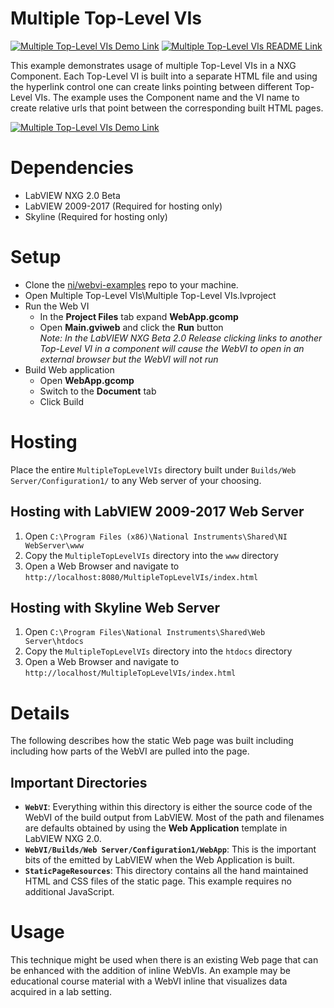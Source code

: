 <!-- The following should be equivalent to the section in webvi-examples/Readme.md -->
# Multiple Top-Level VIs
[![Multiple Top-Level VIs Demo Link](https://img.shields.io/badge/Details-Demo_Link-green.svg)][MultipleTopLevelVIsDemoLink]
[![Multiple Top-Level VIs README Link](https://img.shields.io/badge/Details-README_Link-orange.svg)](https://ni.github.io/webvi-examples/MultipleTopLevelVIs/)

This example demonstrates usage of multiple Top-Level VIs in a NXG Component. Each Top-Level VI is built into a separate HTML file and using the hyperlink control one can create links pointing between different Top-Level VIs. The example uses the Component name and the VI name to create relative urls that point between the corresponding built HTML pages.

[![Multiple Top-Level VIs Demo Link](https://ni.github.io/webvi-examples/MultipleTopLevelVIs/MultipleTopLevelVIs.gif)][MultipleTopLevelVIsDemoLink]

[MultipleTopLevelVIsDemoLink]: (https://ni.github.io/webvi-examples/MultipleTopLevelVIs/Builds/Web%20Server/Configuration1/MultipleTopLevelVIs/)

# Dependencies
- LabVIEW NXG 2.0 Beta
- LabVIEW 2009-2017 (Required for hosting only)
- Skyline (Required for hosting only)

# Setup
- Clone the [ni/webvi-examples](https://github.com/ni/webvi-examples) repo to your machine.
- Open Multiple Top-Level VIs\Multiple Top-Level VIs.lvproject
- Run the Web VI
  - In the **Project Files** tab expand **WebApp.gcomp**
  - Open **Main.gviweb** and click the **Run** button
    <br> _Note: In the LabVIEW NXG Beta 2.0 Release clicking links to another Top-Level VI in a component will cause the WebVI to open in an external browser but the WebVI will not run_ <!-- TODO DE12694: Pressing run and clicking link to other top-level panel opens a link to broken web vi stuck in synchronization mode -->
- Build Web application
  - Open **WebApp.gcomp**
  - Switch to the **Document** tab
  - Click Build

# Hosting
Place the entire `MultipleTopLevelVIs` directory built under `Builds/Web Server/Configuration1/` to any Web server of your choosing.
## Hosting with LabVIEW 2009-2017 Web Server
1. Open `C:\Program Files (x86)\National Instruments\Shared\NI WebServer\www`
2. Copy the `MultipleTopLevelVIs` directory into the `www` directory
3. Open a Web Browser and navigate to `http://localhost:8080/MultipleTopLevelVIs/index.html`

## Hosting with Skyline Web Server
1. Open `C:\Program Files\National Instruments\Shared\Web Server\htdocs`
2. Copy the `MultipleTopLevelVIs` directory into the `htdocs` directory
3. Open a Web Browser and navigate to `http://localhost/MultipleTopLevelVIs/index.html`

# Details
The following describes how the static Web page was built including including how parts of the WebVI are pulled into the page.

## Important Directories
- **`WebVI`**: Everything within this directory is either the source code of the WebVI of the build output from LabVIEW. Most of the path and filenames are defaults obtained by using the **Web Application** template in LabVIEW NXG 2.0.
 - **`WebVI/Builds/Web Server/Configuration1/WebApp`**: This is the important bits of the emitted by LabVIEW when the Web Application is built.
- **`StaticPageResources`**: This directory contains all the hand maintained HTML and CSS files of the static page. This example requires no additional JavaScript.

# Usage
This technique might be used when there is an existing Web page that can be enhanced with the addition of inline WebVIs. An example may be educational course material with a WebVI inline that visualizes data acquired in a lab setting.

[MultipleTopLevelVIsDemoLink]: (https://ni.github.io/webvi-examples/MultipleTopLevelVIs/Builds/Web%20Server/Configuration1/MultipleTopLevelVIs/Main.html)
